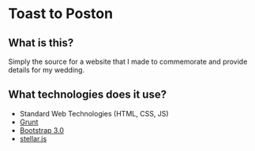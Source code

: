 # Toast to Poston

## What is this?

Simply the source for a website that I made to commemorate and provide details for my wedding.

## What technologies does it use?

- Standard Web Technologies (HTML, CSS, JS)
- [Grunt](http://gruntjs.com)
- [Bootstrap 3.0](http://getbootstrap.com/)
- [stellar.js](https://github.com/markdalgleish/stellar.js)
